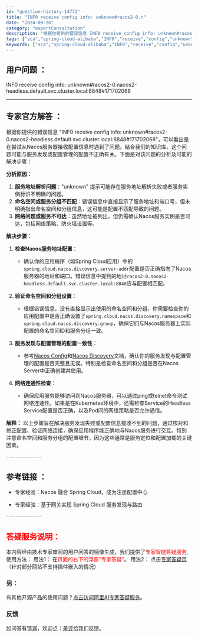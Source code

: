 ```yaml
---
id: "question-history-14772"
title: "INF0 receive config info: unknown#racos2-0.n"
date: "2024-09-26"
category: "expertConsultation"
description: "根据你提供的错误信息 INF0 receive config info: unknown#racos2-0.nacos2-headless.default.svc.cluster.local:8848#171702068，可以看出是在尝试从Nacos服务器接收配置信息时遇到了问题。结合我们的知识库，"
tags: ["sca","spring-cloud-alibaba","INF0","receive","config","unknown","nacos2"]
keywords: ["sca","spring-cloud-alibaba","INF0","receive","config","unknown","nacos2"]
---
```


## 用户问题 ： 
 INF0 receive config info: unknown#racos2-0.nacos2-headless.default.svc.cluster.local:8848#171702068  

---------------
## 专家官方解答 ：

根据你提供的错误信息 "INF0 receive config info: unknown#racos2-0.nacos2-headless.default.svc.cluster.local:8848#171702068"，可以看出是在尝试从Nacos服务器接收配置信息时遇到了问题。结合我们的知识库，这个问题可能与服务发现或配置管理的配置不正确有关。下面是对该问题的分析及可能的解决步骤：

**分析原因：**
1. **服务地址解析问题**："unknown" 提示可能存在服务地址解析失败或者服务实例标识不明确的问题。
2. **命名空间或服务分组不匹配**：错误信息中直接显示了服务地址和端口号，但未明确指出命名空间和分组信息，这可能是配置不匹配导致的问题。
3. **网络问题或服务不可达**：虽然地址被列出，但仍需确认Nacos服务实例是否可达，包括网络策略、防火墙设置等。

**解决步骤：**

1. **检查Nacos服务地址配置**：
   - 确认你的应用程序（如Spring Cloud应用）中的`spring.cloud.nacos.discovery.server-addr`配置是否正确指向了Nacos服务器的地址和端口。错误信息中提到的地址`racos2-0.nacos2-headless.default.svc.cluster.local:8848`应与配置相匹配。
   
2. **验证命名空间和分组设置**：
   - 根据错误信息，没有直接显示出使用的命名空间和分组，你需要检查你的应用配置中是否正确设置了`spring.cloud.nacos.discovery.namespace`和`spring.cloud.nacos.discovery.group`，确保它们与Nacos服务器上实际配置的命名空间ID和服务分组一致。
   
3. **服务发现与配置管理的配置一致性**：
   - 参考[Nacos Config](https://github.com/spring-cloud-incubator/spring-cloud-alibaba/wiki/Nacos-config)和[Nacos Discovery](https://github.com/spring-cloud-incubator/spring-cloud-alibaba/wiki/Nacos-discovery)文档，确认你的服务发现与配置管理的配置是否完整且无误。特别是检查命名空间和分组是否在Nacos Server中正确创建并使用。

4. **网络连通性检查**：
   - 确保应用服务能够访问到Nacos服务器，可以通过ping或telnet命令测试网络连通性。如果是在Kubernetes环境中，还需检查Service的Headless Service配置是否正确，以及Pod间的网络策略是否允许通信。

**解释：**
以上步骤旨在解决服务发现失败或配置信息接收不到的问题，通过核对和修正配置、验证网络连接，确保应用程序能正确地与Nacos服务进行交互。特别注意命名空间和服务分组的配置细节，因为这些通常是服务定位和配置加载的关键因素。


<font color="#949494">---------------</font> 


## 参考链接 ：

* 专家经验：Nacos 融合 Spring Cloud，成为注册配置中心 
 
 * 专家经验：基于网关实现 Spring Cloud 服务发现与路由 


 <font color="#949494">---------------</font> 
 


## <font color="#FF0000">答疑服务说明：</font> 

本内容经由技术专家审阅的用户问答的镜像生成，我们提供了<font color="#FF0000">专家智能答疑服务</font>,使用方法：
用法1： 在<font color="#FF0000">页面的右下的浮窗”专家答疑“</font>。
用法2： 点击[专家答疑页](https://answer.opensource.alibaba.com/docs/intro)（针对部分网站不支持插件嵌入的情况）
### 另：


有其他开源产品的使用问题？[点击访问阿里AI专家答疑服务](https://answer.opensource.alibaba.com/docs/intro)。
### 反馈
如问答有错漏，欢迎点：[差评](https://ai.nacos.io/user/feedbackByEnhancerGradePOJOID?enhancerGradePOJOId=14796)给我们反馈。
